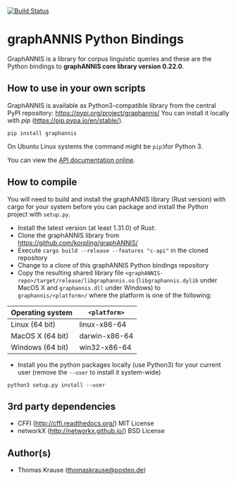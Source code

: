 [![Build Status](https://travis-ci.org/korpling/graphANNIS-python.svg?branch=develop)](https://travis-ci.org/korpling/graphANNIS-python)

graphANNIS Python Bindings
==========

GraphANNIS is a library for corpus linguistic queries and these are the Python bindings to **graphANNIS core library version 0.22.0**.


How to use in your own scripts
------------------------------

GraphANNIS is available as Python3-compatible library from the central PyPI repository: https://pypi.org/project/graphannis/
You can install it locally with *pip* (https://pip.pypa.io/en/stable/).
```
pip install graphannis
```
On Ubuntu Linux systems the command might be `pip3`for Python 3.

You can view the [API documentation online](http://graphannis-python.readthedocs.io/).

How to compile
---------------

You will need to build and install the graphANNIS library (Rust version) with cargo for your system before you can package and install the Python project with `setup.py`.

- Install the latest version (at least 1.31.0) of Rust:
- Clone the graphANNIS library from https://github.com/korpling/graphANNIS/
- Execute `cargo build --release --features "c-api"`  in the cloned repository
- Change to a clone of this graphANNIS Python bindings repository
- Copy the resulting  shared library file `<graphANNIS-repo>/target/release/libgraphannis.so` (`libgraphannis.dylib` under MacOS X and `graphannis.dll` under Windows) to `graphannis/<platform>/` where the platform is one of the following:

| Operating system       | `<platform>`  |
|------------------------|---------------|
| Linux (64 bit)         | linux-x86-64  |
| MacOS X (64 bit)       | darwin-x86-64 |
| Windows (64 bit)       | win32-x86-64  |

- Install you the python packages locally (use Python3) for your current user (remove the `--user` to install it system-wide)
```
python3 setup.py install --user
```

3rd party dependencies
----------------------

- CFFI (http://cffi.readthedocs.org/) MIT License
- networkX (http://networkx.github.io/) BSD License

Author(s)
---------

* Thomas Krause (thomaskrause@posteo.de)
